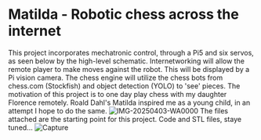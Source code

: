 # Matilda - Robotic chess across the internet

This project incorporates mechatronic control, through a Pi5 and six servos, as seen below by the high-level schematic.
Internetworking will allow the remote player to make moves against the robot. This will be displayed by a Pi vision camera.
The chess engine will utilize the chess bots from chess.com (Stockfish) and object detection (YOLO) to 'see' pieces.
The motivation of this project is to one day play chess with my daughter Florence remotely. Roald Dahl's Matilda
inspired me as a young child, in an attempt I hope to do the same.
![IMG-20250403-WA0000](https://github.com/user-attachments/assets/9093c39c-3aeb-4760-bead-17b0a86b5c7f)
The files attached are the starting point for this project. 
Code and STL files, staye tuned... 
![Capture](https://github.com/user-attachments/assets/e8dce431-166a-4af0-a0d3-019e8ef835c1)

